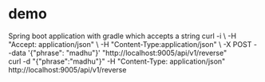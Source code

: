 # demo
Spring boot application with gradle which accepts a string
curl -i \ -H "Accept: application/json" \ -H "Content-Type:application/json" \ -X POST --data  '{"phrase": "madhu"}' "http://localhost:9005/api/v1/reverse" </br>
curl -d "{\"phrase\":\"madhu\"}" -H "Content-Type: application/json"  http://localhost:9005/api/v1/reverse
